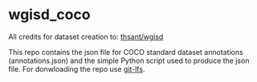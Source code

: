 # wgisd_coco

All credits for dataset creation to: [thsant/wgisd](https://github.com/thsant/wgisd)

This repo contains the json file for COCO standard dataset annotations (annotations.json) and the simple Python script used to produce the json file.
For donwloading the repo use [git-lfs](https://git-lfs.github.com/).
